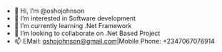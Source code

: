 - 👋 Hi, I’m @oshojohnson
- 👀 I’m interested in Software development
- 🌱 I’m currently learning .Net Framework
- 💞️ I’m looking to collaborate on .Net Based Project
- 📫 EMail: oshojohnson@gmail.com|Mobile Phone: +2347067076914

<!---
oshojohnson/oshojohnson is a ✨ special ✨ repository because its `README.md` (this file) appears on your GitHub profile.
You can click the Preview link to take a look at your changes.
--->
